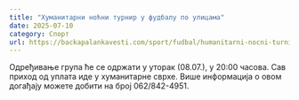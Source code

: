 ```yaml
---
title: "Хумaнитарни ноћни турнир у фудбалу по улицама"
date: 2025-07-10
category: Спорт
url: https://backapalankavesti.com/sport/fudbal/humanitarni-nocni-turnir-u-fudbalu-po-ulicama-2/
---
```


Одређивање група ће се одржати у уторак (08.07.), у 20:00 часова. Сав приход од уплата иде у хуманитарне сврхе. Више информација о овом догађају можете добити на број 062/842-4951.
